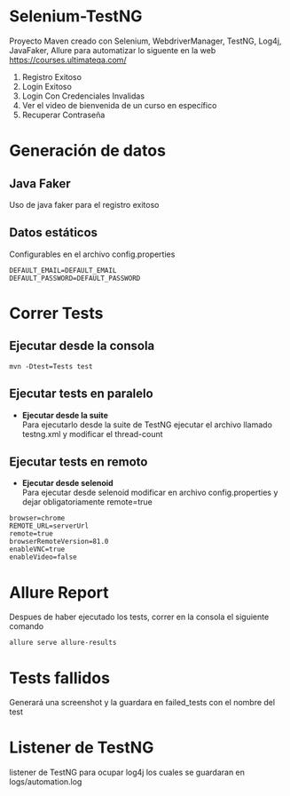 # Selenium-TestNG
Proyecto Maven creado con Selenium, WebdriverManager, TestNG, Log4j, JavaFaker, Allure para automatizar lo siguente en la web https://courses.ultimateqa.com/
1. Registro Exitoso
2. Login Exitoso
3. Login Con Credenciales Invalidas
4. Ver el video de bienvenida de un curso en específico
5. Recuperar Contraseña

# Generación de datos
## Java Faker
Uso de java faker para el registro exitoso
## Datos estáticos
Configurables en el archivo config.properties
```
DEFAULT_EMAIL=DEFAULT_EMAIL
DEFAULT_PASSWORD=DEFAULT_PASSWORD
```
# Correr Tests

## Ejecutar desde la consola
```
mvn -Dtest=Tests test
```
## Ejecutar tests en paralelo
- **Ejecutar desde la suite** <br>
Para ejecutarlo desde la suite de TestNG ejecutar el archivo llamado testng.xml y modificar el thread-count<br>
## Ejecutar tests en remoto
- **Ejecutar desde selenoid** <br>
Para ejecutar desde selenoid modificar en archivo config.properties y dejar obligatoriamente remote=true
```
browser=chrome
REMOTE_URL=serverUrl
remote=true
browserRemoteVersion=81.0
enableVNC=true
enableVideo=false
```
# Allure Report
Despues de haber ejecutado los tests, correr en la consola el siguiente comando
```
allure serve allure-results
```
# Tests fallidos
Generará una screenshot y la guardara en failed_tests con el nombre del test

# Listener de TestNG
listener de TestNG para ocupar log4j los cuales se guardaran en logs/automation.log
